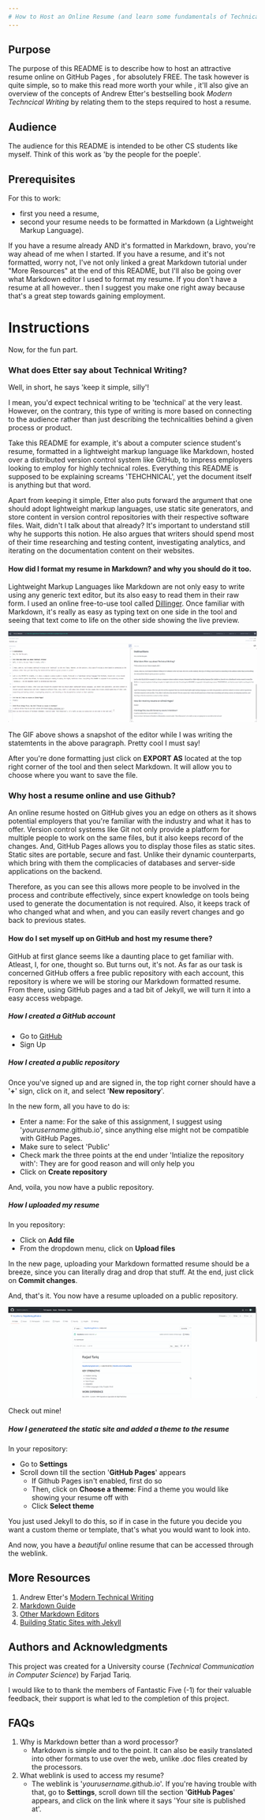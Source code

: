 ```yaml
---
# How to Host an Online Resume (and learn some fundamentals of Technical Communication along the way)
---
```



## Purpose
The purpose of this README is to describe how to host an attractive resume online on GitHub Pages , for absolutely FREE. The task however is quite simple, so to make this read more worth your while , it'll also give an overview of the concepts of Andrew Etter's bestselling book *Modern Techncical Writing* by relating them to the steps required to host a resume. 

## Audience
The audience for this README is intended to be other CS students like myself. Think of this work as 'by the people for the poeple'. 

## Prerequisites
For this to work: 
- first you need a resume, 
- second your resume needs to be formatted in Markdown (a Lightweight Markup Language). 

If you have a resume already AND it's formatted in Markdown, bravo, you're way ahead of me when I started. If you have a resume, and it's not formatted, worry not, I've not only linked a great Markdown tutorial under "More Resources" at the end of this README, but I'll also be going over what Markdown editor I used to format my resume.
If you don't have a resume at all however.. then I suggest you make one right away because that's a great step towards gaining employment. 

# Instructions
Now, for the fun part.

### What does Etter say about Technical Writing?
Well, in short, he says 'keep it simple, silly'! 

I mean, you'd expect technical writing to be 'technical' at the very least. However, on the contrary, this type of writing is more based on connecting to the audience rather than just describing the technicalities behind a given process or product. 

Take this README for example, it's about a computer science student's resume, formatted in a lightweight markup language like Markdown, hosted over a distributed version control system like GitHub, to impress employers looking to employ for highly technical roles. Everything this README is supposed to be explaining screams 'TEHCHNICAL', yet the document itself is anything but that word. 

Apart from keeping it simple, Etter also puts forward the argument that one should adopt lightweight markup languages, use static site generators, and store content in version control repositories with their respective software files. Wait, didn't I talk about that already? It's important to understand still why he supports this notion. He also argues that writers should spend most of their time researching and testing content, investigating analytics, and iterating on the documentation content on their websites.  

#### How did I format my resume in Markdown? and why you should do it too.
Lightweight Markup Languages like Markdown are not only easy to write using any generic text editor, but its also easy to read them in their raw form. I used an online free-to-use tool called [Dillinger](https://dillinger.io/).
Once familiar with Markdown, it's really as easy as typing text on one side in the tool and seeing that text come to life on the other side showing the live preview.

![Markdown Editor](Editor.gif)

The GIF above shows a snapshot of the editor while I was writing the statemtents in the above paragraph. Pretty cool I must say!

After you're done formatting just click on **EXPORT AS** located at the top right corner of the tool and then select Markdown. It will allow you to choose where you want to save the file.

### Why host a resume online and use Github?
An online resume hosted on GitHub gives you an edge on others as it shows potential employers that you're familiar with the industry and what it has to offer. Version control systems like Git not only provide a platform for multiple people to work on the same files, but it also keeps record of the changes. And, GitHub Pages allows you to display those files as static sites.  Static sites are portable, secure and fast. Unlike their dynamic counterparts, which bring with them the complicacies of databases and server-side applications on the backend.

Therefore, as you can see this allows more people to be involved in the process and contribute effectively, since expert knowledge on tools being used to generate the documentation is not required. Also, it keeps track of who changed what and when, and you can easily revert changes and go back to previous states. 

#### How do I set myself up on GitHub and host my resume there?
GitHub at first glance seems like a daunting place to get familiar with. Atleast, I, for one, thought so. But turns out, it's not. As far as our task is concerned GitHub offers a free public repository with each account, this repository is where we will be storing our Markdown formatted resume. From there, using GitHub pages and a tad bit of Jekyll, we will turn it into a easy access webpage. 

##### How I created a GitHub account
 - Go to [GitHub](https://github.com/)
 - Sign Up

##### How I created a public repository
Once you've signed up and are signed in, the top right corner should have a '**+**' sign, click on it, and select '**New repository**'.

In the new form, all you have to do is:
- Enter a name: For the sake of this assignment, I suggest using '*yourusername*.github.io', since anything else might not be compatible with GitHub Pages.
- Make sure to select 'Public'
- Check mark the three points at the end under 'Intialize the repository with': They are for good reason and will only help you
- Click on **Create repository**

And, voila, you now have a public repository.

##### How I uploaded my resume
In you repository:
- Click on **Add file**
- From the dropdown menu, click on **Upload files**
 
In the new page, uploading your Markdown formatted resume should be a breeze, since you can literally drag and drop that stuff. At the end, just click on **Commit changes**.

And, that's it. You now have a resume uploaded on a public repository.

![Resume](Resume.gif)

Check out mine!

##### How I generateed the static site and added a theme to the resume
In your repository:
- Go to **Settings**
- Scroll down till the section '**GitHub Pages**' appears
    - If Github Pages isn't enabled, first do so 
    - Then, click on **Choose a theme**: Find a theme you would like showing your resume off with 
    - Click **Select theme** 

You just used Jekyll to do this, so if in case in the future you decide you want a custom theme or template, that's what you would want to look into. 

And now, you have a *beautiful* online resume that can be accessed through the weblink.

## More Resources

1. Andrew Etter's [Modern Technical Writing](https://www.amazon.ca/gp/product/B01A2QL9SS/ref=ppx_yo_dt_b_d_asin_title_o00?ie=UTF8&psc=1)
2. [Markdown Guide](https://www.markdownguide.org/getting-started)
3. [Other Markdown Editors](https://www.oberlo.ca/blog/markdown-editors)
4. [Building Static Sites with Jekyll](https://programminghistorian.org/en/lessons/building-static-sites-with-jekyll-github-pages)


## Authors and Acknowledgments
This project was created for a University course (*Technical Communication in Computer Science*) by Farjad Tariq.

I would like to to thank the members of Fantastic Five (-1) for their valuable feedback, their support is what led to the completion of this project. 


## FAQs

1. Why is Markdown better than a word processor?
    -  Markdown is simple and to the point. It can also be easily translated into other formats to use over the web, unlike .doc files created by the processors.
2. What weblink is used to access my resume?
    - The weblink is '*yourusername*.github.io'. If you're having trouble with that, go to **Settings**, scroll down till the section '**GitHub Pages**' appears, and click on the link where it says 'Your site is published at'.
